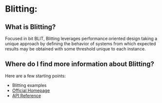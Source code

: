 Blitting:
=========

What is Blitting?
-----------------

Focused in bit BLIT, Blitting leverages performance oriented design taking
a unique approach by defining the behavior of systems from which expected
results may be obtained with some threshold unique to each instance.


Where do I find more information about Blitting?
------------------------------------------------

Here are a few starting points:

* Blitting examples
* [Official Homepage](http://blitting.com)
* [API Reference](http://blitting.com)
